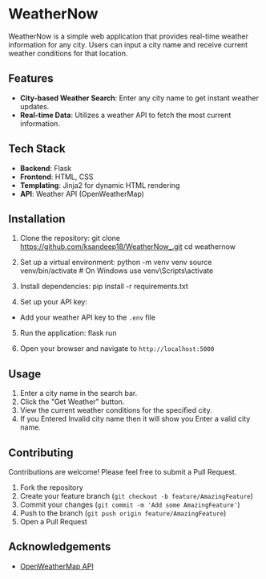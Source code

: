 # WeatherNow

WeatherNow is a simple web application that provides real-time weather information for any city. Users can input a city name and receive current weather conditions for that location.


## Features

- **City-based Weather Search**: Enter any city name to get instant weather updates.
- **Real-time Data**: Utilizes a weather API to fetch the most current information.

## Tech Stack

- **Backend**: Flask 
- **Frontend**: HTML, CSS
- **Templating**: Jinja2 for dynamic HTML rendering
- **API**: Weather API (OpenWeatherMap)

## Installation

1. Clone the repository:
git clone https://github.com/ksandeep18/WeatherNow_.git
cd weathernow

2. Set up a virtual environment:
python -m venv venv
source venv/bin/activate # On Windows use venv\Scripts\activate

3. Install dependencies:
pip install -r requirements.txt

4. Set up your API key:
- Add your weather API key to the `.env` file

5. Run the application:
flask run

6. Open your browser and navigate to `http://localhost:5000`

## Usage

1. Enter a city name in the search bar.
2. Click the "Get Weather" button.
3. View the current weather conditions for the specified city.
4. If you Entered Invalid city name then it will show you Enter a valid city name.

## Contributing

Contributions are welcome! Please feel free to submit a Pull Request.

1. Fork the repository
2. Create your feature branch (`git checkout -b feature/AmazingFeature`)
3. Commit your changes (`git commit -m 'Add some AmazingFeature'`)
4. Push to the branch (`git push origin feature/AmazingFeature`)
5. Open a Pull Request

## Acknowledgements

- [OpenWeatherMap API](https://openweathermap.org/api)

